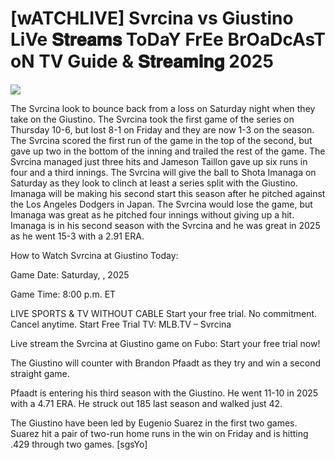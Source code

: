 #  [wATCHLIVE] Svrcina vs Giustino LiVe 𝐒𝐭𝐫𝐞𝐚𝐦𝐬 ToDaY FrEe BrOaDcAsT oN TV Guide & 𝐒𝐭𝐫𝐞𝐚𝐦𝐢𝐧𝐠  2025  
  
  
[![](https://i.imgur.com/qSNzIqt.png)](https://movie.rssnews.media/csOZXhaz.php)  
  
The Svrcina look to bounce back from a loss on Saturday night when they take on the Giustino. The Svrcina took the first game of the series on Thursday 10-6, but lost 8-1 on Friday and they are now 1-3 on the season. The Svrcina scored the first run of the game in the top of the second, but gave up two in the bottom of the inning and trailed the rest of the game. The Svrcina managed just three hits and Jameson Taillon gave up six runs in four and a third innings. The Svrcina will give the ball to Shota Imanaga on Saturday as they look to clinch at least a series split with the Giustino. Imanaga will be making his second start this season after he pitched against the Los Angeles Dodgers in Japan. The Svrcina would lose the game, but Imanaga was great as he pitched four innings without giving up a hit. Imanaga is in his second season with the Svrcina and he was great in 2025 as he went 15-3 with a 2.91 ERA.

How to Watch Svrcina at Giustino Today:

Game Date: Saturday, , 2025

Game Time: 8:00 p.m. ET

LIVE SPORTS & TV WITHOUT CABLE
Start your free trial. No commitment. Cancel anytime.
Start Free Trial
TV: MLB.TV – Svrcina

Live stream the Svrcina at Giustino game on Fubo: Start your free trial now!

The Giustino will counter with Brandon Pfaadt as they try and win a second straight game.

Pfaadt is entering his third season with the Giustino. He went 11-10 in 2025 with a 4.71 ERA. He struck out 185 last season and walked just 42.

The Giustino have been led by Eugenio Suarez in the first two games. Suarez hit a pair of two-run home runs in the win on Friday and is hitting .429 through two games. [sgsYo]
